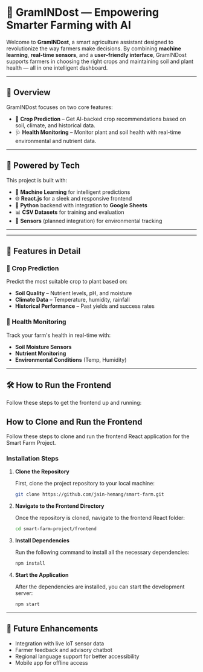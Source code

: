 # 🌾 GramINDost — Empowering Smarter Farming with AI

Welcome to **GramINDost**, a smart agriculture assistant designed to revolutionize the way farmers make decisions. By combining **machine learning**, **real-time sensors**, and a **user-friendly interface**, GramINDost supports farmers in choosing the right crops and maintaining soil and plant health — all in one intelligent dashboard.

---

## 🚀 Overview

GramINDost focuses on two core features:

- 🌱 **Crop Prediction** – Get AI-backed crop recommendations based on soil, climate, and historical data.
- 🩺 **Health Monitoring** – Monitor plant and soil health with real-time environmental and nutrient data.

---

## 🧠 Powered by Tech

This project is built with:

- 🤖 **Machine Learning** for intelligent predictions  
- 🌐 **React.js** for a sleek and responsive frontend  
- 🐍 **Python** backend with integration to **Google Sheets**  
- 📊 **CSV Datasets** for training and evaluation  
- 📡 **Sensors** (planned integration) for environmental tracking  

---

---

## 🔮 Features in Detail

### 🌾 Crop Prediction

Predict the most suitable crop to plant based on:

- **Soil Quality** – Nutrient levels, pH, and moisture
- **Climate Data** – Temperature, humidity, rainfall
- **Historical Performance** – Past yields and success rates

### 🌱 Health Monitoring

Track your farm's health in real-time with:

- **Soil Moisture Sensors**
- **Nutrient Monitoring**
- **Environmental Conditions** (Temp, Humidity)

---

## 🛠️ How to Run the Frontend

Follow these steps to get the frontend up and running:

## How to Clone and Run the Frontend

Follow these steps to clone and run the frontend React application for the Smart Farm Project.

### Installation Steps

1. **Clone the Repository**

   First, clone the project repository to your local machine:

   ```bash
   git clone https://github.com/jain-hemang/smart-farm.git
   ```
2. **Navigate to the Frontend Directory**

   Once the repository is cloned, navigate to the frontend React folder:

   ```bash
   cd smart-farm-project/frontend
   ```
3. **Install Dependencies**

   Run the following command to install all the necessary dependencies:   
   ```bash
   npm install
   ```
4. **Start the Application**

   After the dependencies are installed, you can start the development server:
   ```bash
   npm start
   ```
---

## 📌 Future Enhancements

- Integration with live IoT sensor data
- Farmer feedback and advisory chatbot
- Regional language support for better accessibility
- Mobile app for offline access
